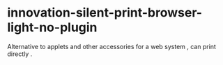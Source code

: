 innovation-silent-print-browser-light-no-plugin
===============================================

Alternative to applets and other accessories for a web system , can print directly .
